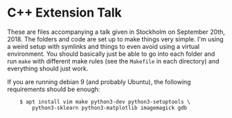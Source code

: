 C++ Extension Talk
==================


These are files accompanying a talk given in Stockholm on September 20th, 2018.
The folders and code are set up to make things very simple. I'm using a weird
setup with symlinks and things to even avoid using a virtual environment. You
should basically just be able to go into each folder and run `make` with
different make rules (see the `Makefile` in each directory) and everything
should just work.

If you are running debian 9 (and probably Ubuntu), the following requirements
should be enough:

```
    $ apt install vim make python3-dev python3-setuptools \
        python3-sklearn python3-matplotlib imagemagick gdb
```
